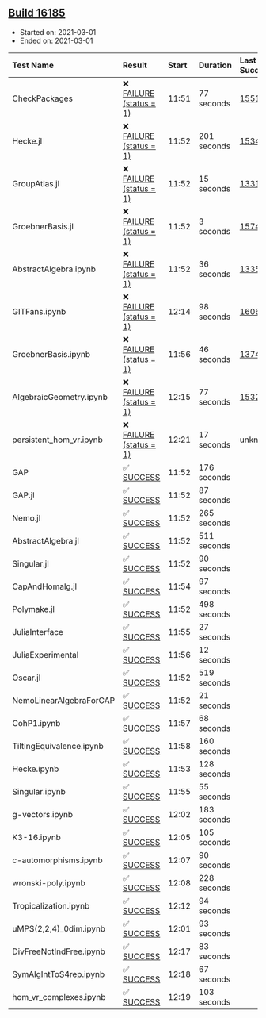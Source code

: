 ## [Build 16185](https://oscarci.mathematik.uni-kl.de/job/oscar/16185/)

* Started on: 2021-03-01
* Ended on: 2021-03-01

| Test Name    | Result | Start | Duration | Last Success | First Failure |
|:-------------|:-------|:------|:---------|:-------------|:--------------|
| CheckPackages | ❌ [FAILURE (status = 1)](https://oscarci.mathematik.uni-kl.de/job/oscar/16185/artifact/logs/build-16185/CheckPackages.log) | 11:51 | 77 seconds | [15514](https://oscarci.mathematik.uni-kl.de/job/oscar/15514/) | [15515](https://oscarci.mathematik.uni-kl.de/job/oscar/15515/) |
| Hecke.jl | ❌ [FAILURE (status = 1)](https://oscarci.mathematik.uni-kl.de/job/oscar/16185/artifact/logs/build-16185/Hecke.jl.log) | 11:52 | 201 seconds | [15344](https://oscarci.mathematik.uni-kl.de/job/oscar/15344/) | [15348](https://oscarci.mathematik.uni-kl.de/job/oscar/15348/) |
| GroupAtlas.jl | ❌ [FAILURE (status = 1)](https://oscarci.mathematik.uni-kl.de/job/oscar/16185/artifact/logs/build-16185/GroupAtlas.jl.log) | 11:52 | 15 seconds | [13311](https://oscarci.mathematik.uni-kl.de/job/oscar/13311/) | [13312](https://oscarci.mathematik.uni-kl.de/job/oscar/13312/) |
| GroebnerBasis.jl | ❌ [FAILURE (status = 1)](https://oscarci.mathematik.uni-kl.de/job/oscar/16185/artifact/logs/build-16185/GroebnerBasis.jl.log) | 11:52 | 3 seconds | [15745](https://oscarci.mathematik.uni-kl.de/job/oscar/15745/) | [15746](https://oscarci.mathematik.uni-kl.de/job/oscar/15746/) |
| AbstractAlgebra.ipynb | ❌ [FAILURE (status = 1)](https://oscarci.mathematik.uni-kl.de/job/oscar/16185/artifact/logs/build-16185/AbstractAlgebra.ipynb.log) | 11:52 | 36 seconds | [13355](https://oscarci.mathematik.uni-kl.de/job/oscar/13355/) | [13356](https://oscarci.mathematik.uni-kl.de/job/oscar/13356/) |
| GITFans.ipynb | ❌ [FAILURE (status = 1)](https://oscarci.mathematik.uni-kl.de/job/oscar/16185/artifact/logs/build-16185/GITFans.ipynb.log) | 12:14 | 98 seconds | [16068](https://oscarci.mathematik.uni-kl.de/job/oscar/16068/) | [16069](https://oscarci.mathematik.uni-kl.de/job/oscar/16069/) |
| GroebnerBasis.ipynb | ❌ [FAILURE (status = 1)](https://oscarci.mathematik.uni-kl.de/job/oscar/16185/artifact/logs/build-16185/GroebnerBasis.ipynb.log) | 11:56 | 46 seconds | [13748](https://oscarci.mathematik.uni-kl.de/job/oscar/13748/) | [13749](https://oscarci.mathematik.uni-kl.de/job/oscar/13749/) |
| AlgebraicGeometry.ipynb | ❌ [FAILURE (status = 1)](https://oscarci.mathematik.uni-kl.de/job/oscar/16185/artifact/logs/build-16185/AlgebraicGeometry.ipynb.log) | 12:15 | 77 seconds | [15322](https://oscarci.mathematik.uni-kl.de/job/oscar/15322/) | [15323](https://oscarci.mathematik.uni-kl.de/job/oscar/15323/) |
| persistent_hom_vr.ipynb | ❌ [FAILURE (status = 1)](https://oscarci.mathematik.uni-kl.de/job/oscar/16185/artifact/logs/build-16185/persistent_hom_vr.ipynb.log) | 12:21 | 17 seconds | unknown | unknown |
| GAP | ✅ [SUCCESS](https://oscarci.mathematik.uni-kl.de/job/oscar/16185/artifact/logs/build-16185/GAP.log) | 11:52 | 176 seconds |  |  |
| GAP.jl | ✅ [SUCCESS](https://oscarci.mathematik.uni-kl.de/job/oscar/16185/artifact/logs/build-16185/GAP.jl.log) | 11:52 | 87 seconds |  |  |
| Nemo.jl | ✅ [SUCCESS](https://oscarci.mathematik.uni-kl.de/job/oscar/16185/artifact/logs/build-16185/Nemo.jl.log) | 11:52 | 265 seconds |  |  |
| AbstractAlgebra.jl | ✅ [SUCCESS](https://oscarci.mathematik.uni-kl.de/job/oscar/16185/artifact/logs/build-16185/AbstractAlgebra.jl.log) | 11:52 | 511 seconds |  |  |
| Singular.jl | ✅ [SUCCESS](https://oscarci.mathematik.uni-kl.de/job/oscar/16185/artifact/logs/build-16185/Singular.jl.log) | 11:52 | 90 seconds |  |  |
| CapAndHomalg.jl | ✅ [SUCCESS](https://oscarci.mathematik.uni-kl.de/job/oscar/16185/artifact/logs/build-16185/CapAndHomalg.jl.log) | 11:54 | 97 seconds |  |  |
| Polymake.jl | ✅ [SUCCESS](https://oscarci.mathematik.uni-kl.de/job/oscar/16185/artifact/logs/build-16185/Polymake.jl.log) | 11:52 | 498 seconds |  |  |
| JuliaInterface | ✅ [SUCCESS](https://oscarci.mathematik.uni-kl.de/job/oscar/16185/artifact/logs/build-16185/JuliaInterface.log) | 11:55 | 27 seconds |  |  |
| JuliaExperimental | ✅ [SUCCESS](https://oscarci.mathematik.uni-kl.de/job/oscar/16185/artifact/logs/build-16185/JuliaExperimental.log) | 11:56 | 12 seconds |  |  |
| Oscar.jl | ✅ [SUCCESS](https://oscarci.mathematik.uni-kl.de/job/oscar/16185/artifact/logs/build-16185/Oscar.jl.log) | 11:52 | 519 seconds |  |  |
| NemoLinearAlgebraForCAP | ✅ [SUCCESS](https://oscarci.mathematik.uni-kl.de/job/oscar/16185/artifact/logs/build-16185/NemoLinearAlgebraForCAP.log) | 11:52 | 21 seconds |  |  |
| CohP1.ipynb | ✅ [SUCCESS](https://oscarci.mathematik.uni-kl.de/job/oscar/16185/artifact/logs/build-16185/CohP1.ipynb.log) | 11:57 | 68 seconds |  |  |
| TiltingEquivalence.ipynb | ✅ [SUCCESS](https://oscarci.mathematik.uni-kl.de/job/oscar/16185/artifact/logs/build-16185/TiltingEquivalence.ipynb.log) | 11:58 | 160 seconds |  |  |
| Hecke.ipynb | ✅ [SUCCESS](https://oscarci.mathematik.uni-kl.de/job/oscar/16185/artifact/logs/build-16185/Hecke.ipynb.log) | 11:53 | 128 seconds |  |  |
| Singular.ipynb | ✅ [SUCCESS](https://oscarci.mathematik.uni-kl.de/job/oscar/16185/artifact/logs/build-16185/Singular.ipynb.log) | 11:55 | 55 seconds |  |  |
| g-vectors.ipynb | ✅ [SUCCESS](https://oscarci.mathematik.uni-kl.de/job/oscar/16185/artifact/logs/build-16185/g-vectors.ipynb.log) | 12:02 | 183 seconds |  |  |
| K3-16.ipynb | ✅ [SUCCESS](https://oscarci.mathematik.uni-kl.de/job/oscar/16185/artifact/logs/build-16185/K3-16.ipynb.log) | 12:05 | 105 seconds |  |  |
| c-automorphisms.ipynb | ✅ [SUCCESS](https://oscarci.mathematik.uni-kl.de/job/oscar/16185/artifact/logs/build-16185/c-automorphisms.ipynb.log) | 12:07 | 90 seconds |  |  |
| wronski-poly.ipynb | ✅ [SUCCESS](https://oscarci.mathematik.uni-kl.de/job/oscar/16185/artifact/logs/build-16185/wronski-poly.ipynb.log) | 12:08 | 228 seconds |  |  |
| Tropicalization.ipynb | ✅ [SUCCESS](https://oscarci.mathematik.uni-kl.de/job/oscar/16185/artifact/logs/build-16185/Tropicalization.ipynb.log) | 12:12 | 94 seconds |  |  |
| uMPS(2,2,4)_0dim.ipynb | ✅ [SUCCESS](https://oscarci.mathematik.uni-kl.de/job/oscar/16185/artifact/logs/build-16185/uMPS-2-2-4-_0dim.ipynb.log) | 12:01 | 93 seconds |  |  |
| DivFreeNotIndFree.ipynb | ✅ [SUCCESS](https://oscarci.mathematik.uni-kl.de/job/oscar/16185/artifact/logs/build-16185/DivFreeNotIndFree.ipynb.log) | 12:17 | 83 seconds |  |  |
| SymAlgIntToS4rep.ipynb | ✅ [SUCCESS](https://oscarci.mathematik.uni-kl.de/job/oscar/16185/artifact/logs/build-16185/SymAlgIntToS4rep.ipynb.log) | 12:18 | 67 seconds |  |  |
| hom_vr_complexes.ipynb | ✅ [SUCCESS](https://oscarci.mathematik.uni-kl.de/job/oscar/16185/artifact/logs/build-16185/hom_vr_complexes.ipynb.log) | 12:19 | 103 seconds |  |  |
